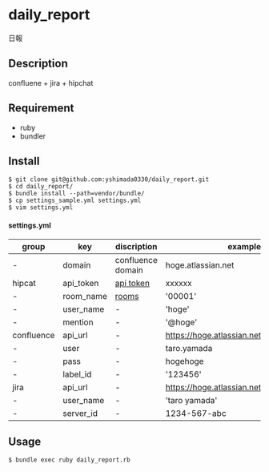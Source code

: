 daily_report
============

日報

## Description
confluene + jira + hipchat


## Requirement
* ruby
* bundler

## Install
```
$ git clone git@github.com:yshimada0330/daily_report.git
$ cd daily_report/
$ bundle install --path=vendor/bundle/
$ cp settings_sample.yml settings.yml
$ vim settings.yml
```

#### settings.yml

| group | key | discription | example |
| ------------ | ------------- | ------------ |------------ |
| - | domain  | confluence domain |  hoge.atlassian.net |
| hipcat | api_token  | [api token](https://coconala.hipchat.com/account/api) | xxxxxx |
| - | room_name  | [rooms](https://coconala.hipchat.com/rooms) | '00001' |
| - | user_name  | - |  'hoge' |
| - | mention  | - |  '@hoge' |
| confluence | api_url  | - |  https://hoge.atlassian.net/wiki/rpc/xmlrpc |
| - | user  | - |  taro.yamada |
| - | pass  | - |  hogehoge |
| - | label_id  | - |  '123456' |
| jira | api_url  | - |  https://hoge.atlassian.net/rest/api/2 |
| - | user_name  | - |  'taro yamada' |
| - | server_id  | - |  1234-567-abc |



## Usage

```
$ bundle exec ruby daily_report.rb
```
